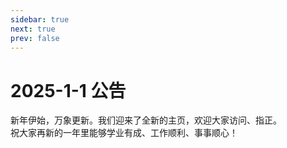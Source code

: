 ```yaml
---
sidebar: true
next: true
prev: false
---  
```


# 2025-1-1 公告

新年伊始，万象更新。我们迎来了全新的主页，欢迎大家访问、指正。  
祝大家再新的一年里能够学业有成、工作顺利、事事顺心！
